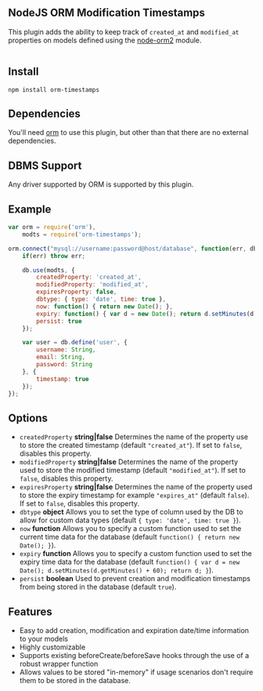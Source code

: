 ## NodeJS ORM Modification Timestamps
This plugin adds the ability to keep track of `created_at` and `modified_at` properties on models defined using the [node-orm2][node-orm2] module.

<a href="https://npmjs.org/package/orm-timestamps"><img src="https://badge.fury.io/js/orm-timestamps.png" alt="" style="max-width:100%;"></a>

## Install
```
npm install orm-timestamps
```

## Dependencies
You'll need [orm][node-orm2] to use this plugin, but other than that there are no external dependencies.

## DBMS Support
Any driver supported by ORM is supported by this plugin.

## Example
```javascript
var orm = require('orm'),
    modts = require('orm-timestamps');

orm.connect("mysql://username:password@host/database", function(err, db) {
	if(err) throw err;

	db.use(modts, {
		createdProperty: 'created_at',
		modifiedProperty: 'modified_at',
		expiresProperty: false,
		dbtype: { type: 'date', time: true },
		now: function() { return new Date(); },
		expiry: function() { var d = new Date(); return d.setMinutes(d.getMinutes() + 60); },
		persist: true
	});

	var user = db.define('user', {
		username: String,
		email: String,
		password: String
	}, {
		timestamp: true
	});
});


```

## Options
- `createdProperty` **string|false** 
  Determines the name of the property use to store the created timestamp (default `"created_at"`). If set to `false`, disables this property.
- `modifiedProperty` **string|false** 
  Determines the name of the property used to store the modified timestamp (default `"modified_at"`). If set to `false`, disables this property.
- `expiresProperty` **string|false** 
  Determines the name of the property used to store the expiry timestamp for example `"expires_at"` (default `false`). If set to `false`, disables this property.
- `dbtype` **object** 
  Allows you to set the type of column used by the DB to allow for custom data types (default `{ type: 'date', time: true }`).
- `now` **function**
  Allows you to specify a custom function used to set the current time data for the database (default `function() { return new Date(); }`).
- `expiry` **function**
  Allows you to specify a custom function used to set the expiry time data for the database (default `function() { var d = new Date(); d.setMinutes(d.getMinutes() + 60); return d; }`).
- `persist` **boolean**
  Used to prevent creation and modification timestamps from being stored in the database (default `true`).

## Features
- Easy to add creation, modification and expiration date/time information to your models
- Highly customizable
- Supports existing beforeCreate/beforeSave hooks through the use of a robust wrapper function
- Allows values to be stored "in-memory" if usage scenarios don't require them to be stored in the database.

[node-orm2]: https://github.com/dresende/node-orm2
